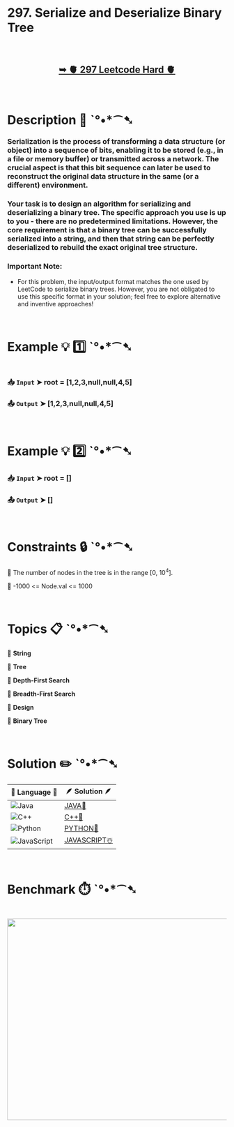 # 297. Serialize and Deserialize Binary Tree

</br>

<h2 align="center"> 

<a href="https://leetcode.com/problems/serialize-and-deserialize-binary-tree/description/"><strong>➥ 🫀 297 Leetcode Hard 🫀 </strong></a>
</h2>

</br>

# Description 📜 ˋ°•*⁀➷

### Serialization is the process of transforming a data structure (or object) into a sequence of bits, enabling it to be stored (e.g., in a file or memory buffer) or transmitted across a network. The crucial aspect is that this bit sequence can later be used to reconstruct the original data structure in the same (or a different) environment.

### Your task is to design an algorithm for serializing and deserializing a binary tree. The specific approach you use is up to you - there are no predetermined limitations. However, the core requirement is that a binary tree can be successfully serialized into a string, and then that string can be perfectly deserialized to rebuild the exact original tree structure.

### Important Note:

- For this problem, the input/output format matches the one used by LeetCode to serialize binary trees. However, you are not obligated to use this specific format in your solution; feel free to explore alternative and inventive approaches!

</br>

# Example 💡 1️⃣ ˋ°•*⁀➷

<img src="" width="" height=""/>

  ### 📥 `Input`  ➤ root = [1,2,3,null,null,4,5]

  ### 📤 `Output`  ➤ [1,2,3,null,null,4,5]

</br>

# Example 💡 2️⃣ ˋ°•*⁀➷

  ### 📥 `Input` ➤ root = []

  ### 📤 `Output`  ➤ []

</br>

# Constraints 🔒 ˋ°•*⁀➷

🔹 The number of nodes in the tree is in the range [0, 10<sup>4</sup>]. </br>

🔹 -1000 <= Node.val <= 1000 </br>

</br>

# Topics 📋 ˋ°•*⁀➷

🔸 **String**  </br>

🔸 **Tree**  </br>

🔸 **Depth-First Search**  </br>

🔸 **Breadth-First Search**  </br>

🔸 **Design**  </br>

🔸 **Binary Tree**  </br>

</br>

# Solution ✏️ ˋ°•*⁀➷

| 📒 Language 📒  | 🪶 Solution 🪶 |
| ------------- | ------------- |
|  ![Java](https://img.shields.io/badge/java-%23ED8B00.svg?style=for-the-badge&logo=openjdk&logoColor=white)  | [JAVA🍁](https://github.com/Prakhar-002/LEETCODE/blob/main/%F0%9F%93%9A%20Study%20%F0%9F%8E%A7%20Plan%20%F0%9F%91%A8%F0%9F%8F%BB%E2%80%8D%F0%9F%92%BB/%F0%9F%A9%B5%20NeetCode%20150%20-%20%F0%9F%8D%87%20Blind%2075%20%2B%2075%20problems/%F0%9F%94%AC%20Examine%20Thoroughly%20%F0%9F%A7%AC/07%20Trees/Day%20%E2%9E%BA%2060%20%F0%9F%A5%A1%20297.%20Serialize%20and%20Deserialize%20Binary%20Tree%20%E2%98%83%EF%B8%8F%20%F0%9F%8D%81%20%F0%9F%8D%B0%20%F0%9F%8E%B2/%F0%9F%8D%81JAVA%20-%20297.%20Serialize%20and%20Deseriali.java) |
|  ![C++](https://img.shields.io/badge/c++-%2300599C.svg?style=for-the-badge&logo=c%2B%2B&logoColor=white)  | [C++🎲](https://github.com/Prakhar-002/LEETCODE/blob/main/%F0%9F%93%9A%20Study%20%F0%9F%8E%A7%20Plan%20%F0%9F%91%A8%F0%9F%8F%BB%E2%80%8D%F0%9F%92%BB/%F0%9F%A9%B5%20NeetCode%20150%20-%20%F0%9F%8D%87%20Blind%2075%20%2B%2075%20problems/%F0%9F%94%AC%20Examine%20Thoroughly%20%F0%9F%A7%AC/07%20Trees/Day%20%E2%9E%BA%2060%20%F0%9F%A5%A1%20297.%20Serialize%20and%20Deserialize%20Binary%20Tree%20%E2%98%83%EF%B8%8F%20%F0%9F%8D%81%20%F0%9F%8D%B0%20%F0%9F%8E%B2/%F0%9F%8E%B2CPP%20-%20297.%20Serialize%20and%20Deserialize.cpp)  |
|  ![Python](https://img.shields.io/badge/python-3670A0?style=for-the-badge&logo=python&logoColor=ffdd54)    | [PYTHON🍰](https://github.com/Prakhar-002/LEETCODE/blob/main/%F0%9F%93%9A%20Study%20%F0%9F%8E%A7%20Plan%20%F0%9F%91%A8%F0%9F%8F%BB%E2%80%8D%F0%9F%92%BB/%F0%9F%A9%B5%20NeetCode%20150%20-%20%F0%9F%8D%87%20Blind%2075%20%2B%2075%20problems/%F0%9F%94%AC%20Examine%20Thoroughly%20%F0%9F%A7%AC/07%20Trees/Day%20%E2%9E%BA%2060%20%F0%9F%A5%A1%20297.%20Serialize%20and%20Deserialize%20Binary%20Tree%20%E2%98%83%EF%B8%8F%20%F0%9F%8D%81%20%F0%9F%8D%B0%20%F0%9F%8E%B2/%F0%9F%8D%B0PYTHON%20-%20297.%20Serialize%20and%20Deseriali.py) |
| ![JavaScript](https://img.shields.io/badge/javascript-%23323330.svg?style=for-the-badge&logo=javascript&logoColor=%23F7DF1E)   | [JAVASCRIPT☃️](https://github.com/Prakhar-002/LEETCODE/blob/main/%F0%9F%93%9A%20Study%20%F0%9F%8E%A7%20Plan%20%F0%9F%91%A8%F0%9F%8F%BB%E2%80%8D%F0%9F%92%BB/%F0%9F%A9%B5%20NeetCode%20150%20-%20%F0%9F%8D%87%20Blind%2075%20%2B%2075%20problems/%F0%9F%94%AC%20Examine%20Thoroughly%20%F0%9F%A7%AC/07%20Trees/Day%20%E2%9E%BA%2060%20%F0%9F%A5%A1%20297.%20Serialize%20and%20Deserialize%20Binary%20Tree%20%E2%98%83%EF%B8%8F%20%F0%9F%8D%81%20%F0%9F%8D%B0%20%F0%9F%8E%B2/%E2%98%83%EF%B8%8FJAVASCRIPT%20-%20297.%20Serialize%20and%20Deser.js) |

</br>

# Benchmark ⏱️ ˋ°•*⁀➷

<h1  align="center" >

<img src ="" width = "700px" height="462px" />

</h1>
